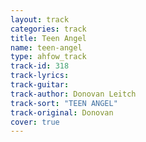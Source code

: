```yaml
---
layout: track
categories: track
title: Teen Angel
name: teen-angel
type: ahfow_track
track-id: 318
track-lyrics: 
track-guitar: 
track-author: Donovan Leitch
track-sort: "TEEN ANGEL"
track-original: Donovan
cover: true
---
```

